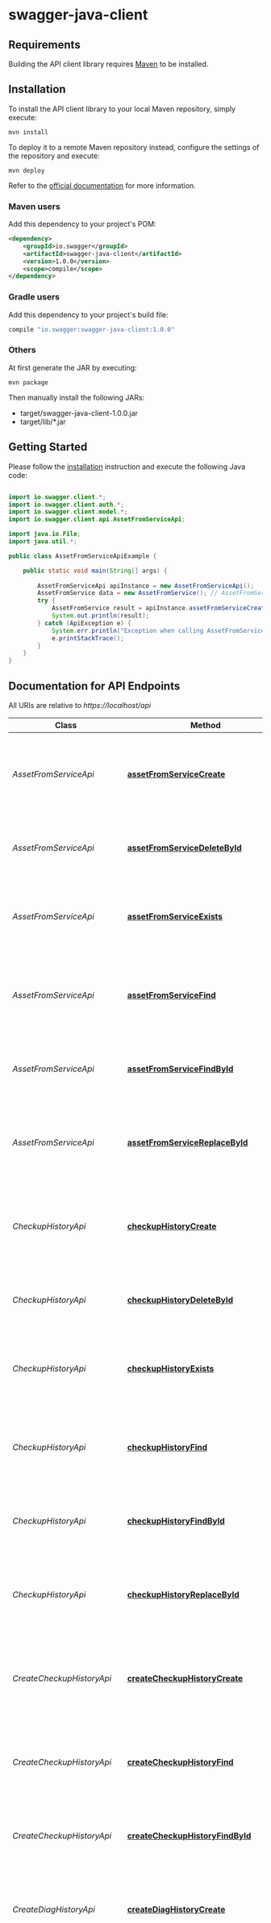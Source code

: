 # swagger-java-client

## Requirements

Building the API client library requires [Maven](https://maven.apache.org/) to be installed.

## Installation

To install the API client library to your local Maven repository, simply execute:

```shell
mvn install
```

To deploy it to a remote Maven repository instead, configure the settings of the repository and execute:

```shell
mvn deploy
```

Refer to the [official documentation](https://maven.apache.org/plugins/maven-deploy-plugin/usage.html) for more information.

### Maven users

Add this dependency to your project's POM:

```xml
<dependency>
    <groupId>io.swagger</groupId>
    <artifactId>swagger-java-client</artifactId>
    <version>1.0.0</version>
    <scope>compile</scope>
</dependency>
```

### Gradle users

Add this dependency to your project's build file:

```groovy
compile "io.swagger:swagger-java-client:1.0.0"
```

### Others

At first generate the JAR by executing:

    mvn package

Then manually install the following JARs:

* target/swagger-java-client-1.0.0.jar
* target/lib/*.jar

## Getting Started

Please follow the [installation](#installation) instruction and execute the following Java code:

```java

import io.swagger.client.*;
import io.swagger.client.auth.*;
import io.swagger.client.model.*;
import io.swagger.client.api.AssetFromServiceApi;

import java.io.File;
import java.util.*;

public class AssetFromServiceApiExample {

    public static void main(String[] args) {
        
        AssetFromServiceApi apiInstance = new AssetFromServiceApi();
        AssetFromService data = new AssetFromService(); // AssetFromService | Model instance data
        try {
            AssetFromService result = apiInstance.assetFromServiceCreate(data);
            System.out.println(result);
        } catch (ApiException e) {
            System.err.println("Exception when calling AssetFromServiceApi#assetFromServiceCreate");
            e.printStackTrace();
        }
    }
}

```

## Documentation for API Endpoints

All URIs are relative to *https://localhost/api*

Class | Method | HTTP request | Description
------------ | ------------- | ------------- | -------------
*AssetFromServiceApi* | [**assetFromServiceCreate**](docs/AssetFromServiceApi.md#assetFromServiceCreate) | **POST** /AssetFromService | Create a new instance of the model and persist it into the data source.
*AssetFromServiceApi* | [**assetFromServiceDeleteById**](docs/AssetFromServiceApi.md#assetFromServiceDeleteById) | **DELETE** /AssetFromService/{id} | Delete a model instance by {{id}} from the data source.
*AssetFromServiceApi* | [**assetFromServiceExists**](docs/AssetFromServiceApi.md#assetFromServiceExists) | **HEAD** /AssetFromService/{id} | Check whether a model instance exists in the data source.
*AssetFromServiceApi* | [**assetFromServiceFind**](docs/AssetFromServiceApi.md#assetFromServiceFind) | **GET** /AssetFromService | Find all instances of the model matched by filter from the data source.
*AssetFromServiceApi* | [**assetFromServiceFindById**](docs/AssetFromServiceApi.md#assetFromServiceFindById) | **GET** /AssetFromService/{id} | Find a model instance by {{id}} from the data source.
*AssetFromServiceApi* | [**assetFromServiceReplaceById**](docs/AssetFromServiceApi.md#assetFromServiceReplaceById) | **PUT** /AssetFromService/{id} | Replace attributes for a model instance and persist it into the data source.
*CheckupHistoryApi* | [**checkupHistoryCreate**](docs/CheckupHistoryApi.md#checkupHistoryCreate) | **POST** /CheckupHistory | Create a new instance of the model and persist it into the data source.
*CheckupHistoryApi* | [**checkupHistoryDeleteById**](docs/CheckupHistoryApi.md#checkupHistoryDeleteById) | **DELETE** /CheckupHistory/{id} | Delete a model instance by {{id}} from the data source.
*CheckupHistoryApi* | [**checkupHistoryExists**](docs/CheckupHistoryApi.md#checkupHistoryExists) | **HEAD** /CheckupHistory/{id} | Check whether a model instance exists in the data source.
*CheckupHistoryApi* | [**checkupHistoryFind**](docs/CheckupHistoryApi.md#checkupHistoryFind) | **GET** /CheckupHistory | Find all instances of the model matched by filter from the data source.
*CheckupHistoryApi* | [**checkupHistoryFindById**](docs/CheckupHistoryApi.md#checkupHistoryFindById) | **GET** /CheckupHistory/{id} | Find a model instance by {{id}} from the data source.
*CheckupHistoryApi* | [**checkupHistoryReplaceById**](docs/CheckupHistoryApi.md#checkupHistoryReplaceById) | **PUT** /CheckupHistory/{id} | Replace attributes for a model instance and persist it into the data source.
*CreateCheckupHistoryApi* | [**createCheckupHistoryCreate**](docs/CreateCheckupHistoryApi.md#createCheckupHistoryCreate) | **POST** /CreateCheckupHistory | Create a new instance of the model and persist it into the data source.
*CreateCheckupHistoryApi* | [**createCheckupHistoryFind**](docs/CreateCheckupHistoryApi.md#createCheckupHistoryFind) | **GET** /CreateCheckupHistory | Find all instances of the model matched by filter from the data source.
*CreateCheckupHistoryApi* | [**createCheckupHistoryFindById**](docs/CreateCheckupHistoryApi.md#createCheckupHistoryFindById) | **GET** /CreateCheckupHistory/{id} | Find a model instance by {{id}} from the data source.
*CreateDiagHistoryApi* | [**createDiagHistoryCreate**](docs/CreateDiagHistoryApi.md#createDiagHistoryCreate) | **POST** /CreateDiagHistory | Create a new instance of the model and persist it into the data source.
*CreateDiagHistoryApi* | [**createDiagHistoryFind**](docs/CreateDiagHistoryApi.md#createDiagHistoryFind) | **GET** /CreateDiagHistory | Find all instances of the model matched by filter from the data source.
*CreateDiagHistoryApi* | [**createDiagHistoryFindById**](docs/CreateDiagHistoryApi.md#createDiagHistoryFindById) | **GET** /CreateDiagHistory/{id} | Find a model instance by {{id}} from the data source.
*CreateDrugHistoryApi* | [**createDrugHistoryCreate**](docs/CreateDrugHistoryApi.md#createDrugHistoryCreate) | **POST** /CreateDrugHistory | Create a new instance of the model and persist it into the data source.
*CreateDrugHistoryApi* | [**createDrugHistoryFind**](docs/CreateDrugHistoryApi.md#createDrugHistoryFind) | **GET** /CreateDrugHistory | Find all instances of the model matched by filter from the data source.
*CreateDrugHistoryApi* | [**createDrugHistoryFindById**](docs/CreateDrugHistoryApi.md#createDrugHistoryFindById) | **GET** /CreateDrugHistory/{id} | Find a model instance by {{id}} from the data source.
*CreateProcedureHistoryApi* | [**createProcedureHistoryCreate**](docs/CreateProcedureHistoryApi.md#createProcedureHistoryCreate) | **POST** /CreateProcedureHistory | Create a new instance of the model and persist it into the data source.
*CreateProcedureHistoryApi* | [**createProcedureHistoryFind**](docs/CreateProcedureHistoryApi.md#createProcedureHistoryFind) | **GET** /CreateProcedureHistory | Find all instances of the model matched by filter from the data source.
*CreateProcedureHistoryApi* | [**createProcedureHistoryFindById**](docs/CreateProcedureHistoryApi.md#createProcedureHistoryFindById) | **GET** /CreateProcedureHistory/{id} | Find a model instance by {{id}} from the data source.
*CreateServiceHistoryApi* | [**createServiceHistoryCreate**](docs/CreateServiceHistoryApi.md#createServiceHistoryCreate) | **POST** /CreateServiceHistory | Create a new instance of the model and persist it into the data source.
*CreateServiceHistoryApi* | [**createServiceHistoryFind**](docs/CreateServiceHistoryApi.md#createServiceHistoryFind) | **GET** /CreateServiceHistory | Find all instances of the model matched by filter from the data source.
*CreateServiceHistoryApi* | [**createServiceHistoryFindById**](docs/CreateServiceHistoryApi.md#createServiceHistoryFindById) | **GET** /CreateServiceHistory/{id} | Find a model instance by {{id}} from the data source.
*DiagHistoryApi* | [**diagHistoryCreate**](docs/DiagHistoryApi.md#diagHistoryCreate) | **POST** /DiagHistory | Create a new instance of the model and persist it into the data source.
*DiagHistoryApi* | [**diagHistoryDeleteById**](docs/DiagHistoryApi.md#diagHistoryDeleteById) | **DELETE** /DiagHistory/{id} | Delete a model instance by {{id}} from the data source.
*DiagHistoryApi* | [**diagHistoryExists**](docs/DiagHistoryApi.md#diagHistoryExists) | **HEAD** /DiagHistory/{id} | Check whether a model instance exists in the data source.
*DiagHistoryApi* | [**diagHistoryFind**](docs/DiagHistoryApi.md#diagHistoryFind) | **GET** /DiagHistory | Find all instances of the model matched by filter from the data source.
*DiagHistoryApi* | [**diagHistoryFindById**](docs/DiagHistoryApi.md#diagHistoryFindById) | **GET** /DiagHistory/{id} | Find a model instance by {{id}} from the data source.
*DiagHistoryApi* | [**diagHistoryReplaceById**](docs/DiagHistoryApi.md#diagHistoryReplaceById) | **PUT** /DiagHistory/{id} | Replace attributes for a model instance and persist it into the data source.
*DoctorApi* | [**doctorCreate**](docs/DoctorApi.md#doctorCreate) | **POST** /Doctor | Create a new instance of the model and persist it into the data source.
*DoctorApi* | [**doctorDeleteById**](docs/DoctorApi.md#doctorDeleteById) | **DELETE** /Doctor/{id} | Delete a model instance by {{id}} from the data source.
*DoctorApi* | [**doctorExists**](docs/DoctorApi.md#doctorExists) | **HEAD** /Doctor/{id} | Check whether a model instance exists in the data source.
*DoctorApi* | [**doctorFind**](docs/DoctorApi.md#doctorFind) | **GET** /Doctor | Find all instances of the model matched by filter from the data source.
*DoctorApi* | [**doctorFindById**](docs/DoctorApi.md#doctorFindById) | **GET** /Doctor/{id} | Find a model instance by {{id}} from the data source.
*DoctorApi* | [**doctorReplaceById**](docs/DoctorApi.md#doctorReplaceById) | **PUT** /Doctor/{id} | Replace attributes for a model instance and persist it into the data source.
*DrugHistoryApi* | [**drugHistoryCreate**](docs/DrugHistoryApi.md#drugHistoryCreate) | **POST** /DrugHistory | Create a new instance of the model and persist it into the data source.
*DrugHistoryApi* | [**drugHistoryDeleteById**](docs/DrugHistoryApi.md#drugHistoryDeleteById) | **DELETE** /DrugHistory/{id} | Delete a model instance by {{id}} from the data source.
*DrugHistoryApi* | [**drugHistoryExists**](docs/DrugHistoryApi.md#drugHistoryExists) | **HEAD** /DrugHistory/{id} | Check whether a model instance exists in the data source.
*DrugHistoryApi* | [**drugHistoryFind**](docs/DrugHistoryApi.md#drugHistoryFind) | **GET** /DrugHistory | Find all instances of the model matched by filter from the data source.
*DrugHistoryApi* | [**drugHistoryFindById**](docs/DrugHistoryApi.md#drugHistoryFindById) | **GET** /DrugHistory/{id} | Find a model instance by {{id}} from the data source.
*DrugHistoryApi* | [**drugHistoryReplaceById**](docs/DrugHistoryApi.md#drugHistoryReplaceById) | **PUT** /DrugHistory/{id} | Replace attributes for a model instance and persist it into the data source.
*HealthCareProviderApi* | [**healthCareProviderCreate**](docs/HealthCareProviderApi.md#healthCareProviderCreate) | **POST** /HealthCareProvider | Create a new instance of the model and persist it into the data source.
*HealthCareProviderApi* | [**healthCareProviderDeleteById**](docs/HealthCareProviderApi.md#healthCareProviderDeleteById) | **DELETE** /HealthCareProvider/{id} | Delete a model instance by {{id}} from the data source.
*HealthCareProviderApi* | [**healthCareProviderExists**](docs/HealthCareProviderApi.md#healthCareProviderExists) | **HEAD** /HealthCareProvider/{id} | Check whether a model instance exists in the data source.
*HealthCareProviderApi* | [**healthCareProviderFind**](docs/HealthCareProviderApi.md#healthCareProviderFind) | **GET** /HealthCareProvider | Find all instances of the model matched by filter from the data source.
*HealthCareProviderApi* | [**healthCareProviderFindById**](docs/HealthCareProviderApi.md#healthCareProviderFindById) | **GET** /HealthCareProvider/{id} | Find a model instance by {{id}} from the data source.
*HealthCareProviderApi* | [**healthCareProviderReplaceById**](docs/HealthCareProviderApi.md#healthCareProviderReplaceById) | **PUT** /HealthCareProvider/{id} | Replace attributes for a model instance and persist it into the data source.
*PatientApi* | [**patientCreate**](docs/PatientApi.md#patientCreate) | **POST** /Patient | Create a new instance of the model and persist it into the data source.
*PatientApi* | [**patientDeleteById**](docs/PatientApi.md#patientDeleteById) | **DELETE** /Patient/{id} | Delete a model instance by {{id}} from the data source.
*PatientApi* | [**patientExists**](docs/PatientApi.md#patientExists) | **HEAD** /Patient/{id} | Check whether a model instance exists in the data source.
*PatientApi* | [**patientFind**](docs/PatientApi.md#patientFind) | **GET** /Patient | Find all instances of the model matched by filter from the data source.
*PatientApi* | [**patientFindById**](docs/PatientApi.md#patientFindById) | **GET** /Patient/{id} | Find a model instance by {{id}} from the data source.
*PatientApi* | [**patientReplaceById**](docs/PatientApi.md#patientReplaceById) | **PUT** /Patient/{id} | Replace attributes for a model instance and persist it into the data source.
*PermissionLogApi* | [**permissionLogCreate**](docs/PermissionLogApi.md#permissionLogCreate) | **POST** /PermissionLog | Create a new instance of the model and persist it into the data source.
*PermissionLogApi* | [**permissionLogDeleteById**](docs/PermissionLogApi.md#permissionLogDeleteById) | **DELETE** /PermissionLog/{id} | Delete a model instance by {{id}} from the data source.
*PermissionLogApi* | [**permissionLogExists**](docs/PermissionLogApi.md#permissionLogExists) | **HEAD** /PermissionLog/{id} | Check whether a model instance exists in the data source.
*PermissionLogApi* | [**permissionLogFind**](docs/PermissionLogApi.md#permissionLogFind) | **GET** /PermissionLog | Find all instances of the model matched by filter from the data source.
*PermissionLogApi* | [**permissionLogFindById**](docs/PermissionLogApi.md#permissionLogFindById) | **GET** /PermissionLog/{id} | Find a model instance by {{id}} from the data source.
*PermissionLogApi* | [**permissionLogReplaceById**](docs/PermissionLogApi.md#permissionLogReplaceById) | **PUT** /PermissionLog/{id} | Replace attributes for a model instance and persist it into the data source.
*PermissionTransactionApi* | [**permissionTransactionCreate**](docs/PermissionTransactionApi.md#permissionTransactionCreate) | **POST** /PermissionTransaction | Create a new instance of the model and persist it into the data source.
*PermissionTransactionApi* | [**permissionTransactionFind**](docs/PermissionTransactionApi.md#permissionTransactionFind) | **GET** /PermissionTransaction | Find all instances of the model matched by filter from the data source.
*PermissionTransactionApi* | [**permissionTransactionFindById**](docs/PermissionTransactionApi.md#permissionTransactionFindById) | **GET** /PermissionTransaction/{id} | Find a model instance by {{id}} from the data source.
*ProcedureHistoryApi* | [**procedureHistoryCreate**](docs/ProcedureHistoryApi.md#procedureHistoryCreate) | **POST** /ProcedureHistory | Create a new instance of the model and persist it into the data source.
*ProcedureHistoryApi* | [**procedureHistoryDeleteById**](docs/ProcedureHistoryApi.md#procedureHistoryDeleteById) | **DELETE** /ProcedureHistory/{id} | Delete a model instance by {{id}} from the data source.
*ProcedureHistoryApi* | [**procedureHistoryExists**](docs/ProcedureHistoryApi.md#procedureHistoryExists) | **HEAD** /ProcedureHistory/{id} | Check whether a model instance exists in the data source.
*ProcedureHistoryApi* | [**procedureHistoryFind**](docs/ProcedureHistoryApi.md#procedureHistoryFind) | **GET** /ProcedureHistory | Find all instances of the model matched by filter from the data source.
*ProcedureHistoryApi* | [**procedureHistoryFindById**](docs/ProcedureHistoryApi.md#procedureHistoryFindById) | **GET** /ProcedureHistory/{id} | Find a model instance by {{id}} from the data source.
*ProcedureHistoryApi* | [**procedureHistoryReplaceById**](docs/ProcedureHistoryApi.md#procedureHistoryReplaceById) | **PUT** /ProcedureHistory/{id} | Replace attributes for a model instance and persist it into the data source.
*ProtectedAssetApi* | [**protectedAssetCreate**](docs/ProtectedAssetApi.md#protectedAssetCreate) | **POST** /ProtectedAsset | Create a new instance of the model and persist it into the data source.
*ProtectedAssetApi* | [**protectedAssetDeleteById**](docs/ProtectedAssetApi.md#protectedAssetDeleteById) | **DELETE** /ProtectedAsset/{id} | Delete a model instance by {{id}} from the data source.
*ProtectedAssetApi* | [**protectedAssetExists**](docs/ProtectedAssetApi.md#protectedAssetExists) | **HEAD** /ProtectedAsset/{id} | Check whether a model instance exists in the data source.
*ProtectedAssetApi* | [**protectedAssetFind**](docs/ProtectedAssetApi.md#protectedAssetFind) | **GET** /ProtectedAsset | Find all instances of the model matched by filter from the data source.
*ProtectedAssetApi* | [**protectedAssetFindById**](docs/ProtectedAssetApi.md#protectedAssetFindById) | **GET** /ProtectedAsset/{id} | Find a model instance by {{id}} from the data source.
*ProtectedAssetApi* | [**protectedAssetReplaceById**](docs/ProtectedAssetApi.md#protectedAssetReplaceById) | **PUT** /ProtectedAsset/{id} | Replace attributes for a model instance and persist it into the data source.
*QueryApi* | [**queryListAllCheckupHistoryOfPatient**](docs/QueryApi.md#queryListAllCheckupHistoryOfPatient) | **GET** /queries/listAllCheckupHistoryOfPatient | Show all checkup history for specified patient
*QueryApi* | [**queryListAllDiagHistoryOfPatient**](docs/QueryApi.md#queryListAllDiagHistoryOfPatient) | **GET** /queries/listAllDiagHistoryOfPatient | Show all diagnostic history for specified patient
*QueryApi* | [**queryListAllDrugHistoryOfPatient**](docs/QueryApi.md#queryListAllDrugHistoryOfPatient) | **GET** /queries/listAllDrugHistoryOfPatient | Show all drug history for specified patient
*QueryApi* | [**queryListAllGrantedPermission**](docs/QueryApi.md#queryListAllGrantedPermission) | **GET** /queries/listAllGrantedPermission | List all valid permission grant
*QueryApi* | [**queryListAllPendingPermissionRequest**](docs/QueryApi.md#queryListAllPendingPermissionRequest) | **GET** /queries/listAllPendingPermissionRequest | Get list of pending permission request of patient
*QueryApi* | [**queryListAllProcedureHistoryOfPatient**](docs/QueryApi.md#queryListAllProcedureHistoryOfPatient) | **GET** /queries/listAllProcedureHistoryOfPatient | Show all procedure history for specified patient
*QueryApi* | [**queryListAllProtectedAssets**](docs/QueryApi.md#queryListAllProtectedAssets) | **GET** /queries/listAllProtectedAssets | List all protected assets
*QueryApi* | [**queryListAllServiceHistoryOfPatient**](docs/QueryApi.md#queryListAllServiceHistoryOfPatient) | **GET** /queries/listAllServiceHistoryOfPatient | Show all service history for specified patient
*ServiceHistoryApi* | [**serviceHistoryCreate**](docs/ServiceHistoryApi.md#serviceHistoryCreate) | **POST** /ServiceHistory | Create a new instance of the model and persist it into the data source.
*ServiceHistoryApi* | [**serviceHistoryDeleteById**](docs/ServiceHistoryApi.md#serviceHistoryDeleteById) | **DELETE** /ServiceHistory/{id} | Delete a model instance by {{id}} from the data source.
*ServiceHistoryApi* | [**serviceHistoryExists**](docs/ServiceHistoryApi.md#serviceHistoryExists) | **HEAD** /ServiceHistory/{id} | Check whether a model instance exists in the data source.
*ServiceHistoryApi* | [**serviceHistoryFind**](docs/ServiceHistoryApi.md#serviceHistoryFind) | **GET** /ServiceHistory | Find all instances of the model matched by filter from the data source.
*ServiceHistoryApi* | [**serviceHistoryFindById**](docs/ServiceHistoryApi.md#serviceHistoryFindById) | **GET** /ServiceHistory/{id} | Find a model instance by {{id}} from the data source.
*ServiceHistoryApi* | [**serviceHistoryReplaceById**](docs/ServiceHistoryApi.md#serviceHistoryReplaceById) | **PUT** /ServiceHistory/{id} | Replace attributes for a model instance and persist it into the data source.
*SystemApi* | [**systemBindIdentity**](docs/SystemApi.md#systemBindIdentity) | **POST** /system/identities/bind | Bind an identity to the specified participant
*SystemApi* | [**systemGetAllHistorianRecords**](docs/SystemApi.md#systemGetAllHistorianRecords) | **GET** /system/historian | Get all Historian Records from the Historian
*SystemApi* | [**systemGetAllIdentities**](docs/SystemApi.md#systemGetAllIdentities) | **GET** /system/identities | Get all identities from the identity registry
*SystemApi* | [**systemGetHistorianRecordByID**](docs/SystemApi.md#systemGetHistorianRecordByID) | **GET** /system/historian/{id} | Get the specified Historian Record from the Historian
*SystemApi* | [**systemGetIdentityByID**](docs/SystemApi.md#systemGetIdentityByID) | **GET** /system/identities/{id} | Get the specified identity from the identity registry
*SystemApi* | [**systemIssueIdentity**](docs/SystemApi.md#systemIssueIdentity) | **POST** /system/identities/issue | Issue an identity to the specified participant
*SystemApi* | [**systemPing**](docs/SystemApi.md#systemPing) | **GET** /system/ping | Test the connection to the business network
*SystemApi* | [**systemRevokeIdentity**](docs/SystemApi.md#systemRevokeIdentity) | **POST** /system/identities/{id}/revoke | Revoke the specified identity
*UpdateCheckupHistoryApi* | [**updateCheckupHistoryCreate**](docs/UpdateCheckupHistoryApi.md#updateCheckupHistoryCreate) | **POST** /UpdateCheckupHistory | Create a new instance of the model and persist it into the data source.
*UpdateCheckupHistoryApi* | [**updateCheckupHistoryFind**](docs/UpdateCheckupHistoryApi.md#updateCheckupHistoryFind) | **GET** /UpdateCheckupHistory | Find all instances of the model matched by filter from the data source.
*UpdateCheckupHistoryApi* | [**updateCheckupHistoryFindById**](docs/UpdateCheckupHistoryApi.md#updateCheckupHistoryFindById) | **GET** /UpdateCheckupHistory/{id} | Find a model instance by {{id}} from the data source.
*UpdateDiagHistoryApi* | [**updateDiagHistoryCreate**](docs/UpdateDiagHistoryApi.md#updateDiagHistoryCreate) | **POST** /UpdateDiagHistory | Create a new instance of the model and persist it into the data source.
*UpdateDiagHistoryApi* | [**updateDiagHistoryFind**](docs/UpdateDiagHistoryApi.md#updateDiagHistoryFind) | **GET** /UpdateDiagHistory | Find all instances of the model matched by filter from the data source.
*UpdateDiagHistoryApi* | [**updateDiagHistoryFindById**](docs/UpdateDiagHistoryApi.md#updateDiagHistoryFindById) | **GET** /UpdateDiagHistory/{id} | Find a model instance by {{id}} from the data source.
*UpdateDrugHistoryApi* | [**updateDrugHistoryCreate**](docs/UpdateDrugHistoryApi.md#updateDrugHistoryCreate) | **POST** /UpdateDrugHistory | Create a new instance of the model and persist it into the data source.
*UpdateDrugHistoryApi* | [**updateDrugHistoryFind**](docs/UpdateDrugHistoryApi.md#updateDrugHistoryFind) | **GET** /UpdateDrugHistory | Find all instances of the model matched by filter from the data source.
*UpdateDrugHistoryApi* | [**updateDrugHistoryFindById**](docs/UpdateDrugHistoryApi.md#updateDrugHistoryFindById) | **GET** /UpdateDrugHistory/{id} | Find a model instance by {{id}} from the data source.
*UpdateProcedureHistoryApi* | [**updateProcedureHistoryCreate**](docs/UpdateProcedureHistoryApi.md#updateProcedureHistoryCreate) | **POST** /UpdateProcedureHistory | Create a new instance of the model and persist it into the data source.
*UpdateProcedureHistoryApi* | [**updateProcedureHistoryFind**](docs/UpdateProcedureHistoryApi.md#updateProcedureHistoryFind) | **GET** /UpdateProcedureHistory | Find all instances of the model matched by filter from the data source.
*UpdateProcedureHistoryApi* | [**updateProcedureHistoryFindById**](docs/UpdateProcedureHistoryApi.md#updateProcedureHistoryFindById) | **GET** /UpdateProcedureHistory/{id} | Find a model instance by {{id}} from the data source.
*UpdateServiceHistoryApi* | [**updateServiceHistoryCreate**](docs/UpdateServiceHistoryApi.md#updateServiceHistoryCreate) | **POST** /UpdateServiceHistory | Create a new instance of the model and persist it into the data source.
*UpdateServiceHistoryApi* | [**updateServiceHistoryFind**](docs/UpdateServiceHistoryApi.md#updateServiceHistoryFind) | **GET** /UpdateServiceHistory | Find all instances of the model matched by filter from the data source.
*UpdateServiceHistoryApi* | [**updateServiceHistoryFindById**](docs/UpdateServiceHistoryApi.md#updateServiceHistoryFindById) | **GET** /UpdateServiceHistory/{id} | Find a model instance by {{id}} from the data source.
*WalletApi* | [**cardDeleteCardByName**](docs/WalletApi.md#cardDeleteCardByName) | **DELETE** /wallet/{name} | Delete a specific business network card from the wallet
*WalletApi* | [**cardExistsCardByName**](docs/WalletApi.md#cardExistsCardByName) | **HEAD** /wallet/{name} | Test the existance of a specific business network card in the wallet
*WalletApi* | [**cardExportCard**](docs/WalletApi.md#cardExportCard) | **GET** /wallet/{name}/export | Export a business network card from the wallet
*WalletApi* | [**cardGetAllCards**](docs/WalletApi.md#cardGetAllCards) | **GET** /wallet | Get all of the business network cards in the wallet
*WalletApi* | [**cardGetCardByName**](docs/WalletApi.md#cardGetCardByName) | **GET** /wallet/{name} | Get a specific business network card from the wallet
*WalletApi* | [**cardImportCard**](docs/WalletApi.md#cardImportCard) | **POST** /wallet/import | Import a business network card into the wallet
*WalletApi* | [**cardSetDefault**](docs/WalletApi.md#cardSetDefault) | **POST** /wallet/{name}/setDefault | Set a specific business network card as the default business network card


## Documentation for Models

 - [AssetFromService](docs/AssetFromService.md)
 - [BindIdentityRequest](docs/BindIdentityRequest.md)
 - [Card](docs/Card.md)
 - [CheckupHistory](docs/CheckupHistory.md)
 - [CreateCheckupHistory](docs/CreateCheckupHistory.md)
 - [CreateDiagHistory](docs/CreateDiagHistory.md)
 - [CreateDrugHistory](docs/CreateDrugHistory.md)
 - [CreateProcedureHistory](docs/CreateProcedureHistory.md)
 - [CreateServiceHistory](docs/CreateServiceHistory.md)
 - [DiagHistory](docs/DiagHistory.md)
 - [Doctor](docs/Doctor.md)
 - [DrugHistory](docs/DrugHistory.md)
 - [Exercise](docs/Exercise.md)
 - [Food](docs/Food.md)
 - [HealthCareProvider](docs/HealthCareProvider.md)
 - [InlineResponse200](docs/InlineResponse200.md)
 - [IssueIdentityRequest](docs/IssueIdentityRequest.md)
 - [Lifestyle](docs/Lifestyle.md)
 - [Patient](docs/Patient.md)
 - [PermissionLog](docs/PermissionLog.md)
 - [PermissionTransaction](docs/PermissionTransaction.md)
 - [PingResponse](docs/PingResponse.md)
 - [ProcedureHistory](docs/ProcedureHistory.md)
 - [ProtectedAsset](docs/ProtectedAsset.md)
 - [ServiceHistory](docs/ServiceHistory.md)
 - [UpdateCheckupHistory](docs/UpdateCheckupHistory.md)
 - [UpdateDiagHistory](docs/UpdateDiagHistory.md)
 - [UpdateDrugHistory](docs/UpdateDrugHistory.md)
 - [UpdateProcedureHistory](docs/UpdateProcedureHistory.md)
 - [UpdateServiceHistory](docs/UpdateServiceHistory.md)


## Documentation for Authorization

All endpoints do not require authorization.
Authentication schemes defined for the API:

## Recommendation

It's recommended to create an instance of `ApiClient` per thread in a multithreaded environment to avoid any potential issue.

## Author



